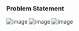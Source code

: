 ### Problem Statement

![image](https://user-images.githubusercontent.com/36649115/40689824-de825508-6358-11e8-953f-aafd7d701884.png)
![image](https://user-images.githubusercontent.com/36649115/40689843-f394abe4-6358-11e8-835e-03dffba0b400.png)
![image](https://user-images.githubusercontent.com/36649115/40689860-051dadac-6359-11e8-855b-0c1102d7dc97.png)

